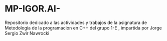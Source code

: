 # MP-IGOR.AI-
Repositorio dedicado a las actividades y trabajos de la asignatura de Metodologia de la programacion en C++ del grupo 1-E , impartida por Jorge Sergio Zwir Nawrocki
